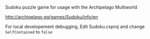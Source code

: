 Sudoku puzzle game for usage with the Archipelago Multiworld

http://archipelago.gg/games/Sudoku/info/en

For local developement debugging, Edit Sudoku.csproj and change `SelfContained` to `false`
